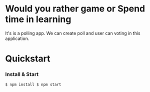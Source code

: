 # Would you rather game or Spend time in learning

It's is a polling app. We can create poll and user can voting in this application.

# Quickstart

### Install & Start

    $ npm install $ npm start
